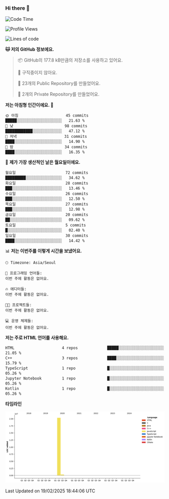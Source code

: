 ### Hi there 👋

<!--
**otm0937/otm0937** is a ✨ _special_ ✨ repository because its `README.md` (this file) appears on your GitHub profile.

Here are some ideas to get you started:

- 🔭 I’m currently working on ...
- 🌱 I’m currently learning ...
- 👯 I’m looking to collaborate on ...
- 🤔 I’m looking for help with ...
- 💬 Ask me about ...
- 📫 How to reach me: ...
- 😄 Pronouns: ...
- ⚡ Fun fact: ...
-->

  <!--START_SECTION:waka-->
![Code Time](http://img.shields.io/badge/Code%20Time-1%2C074%20hrs%2056%20mins-blue)

![Profile Views](http://img.shields.io/badge/Profile%20Views-0-blue)

![Lines of code](https://img.shields.io/badge/%EC%A0%80%EB%8A%94%20%EC%97%AC%ED%83%9C%EA%B9%8C%EC%A7%80%20-20.7%20million%20%EC%A4%84%EC%9D%98%20%EC%BD%94%EB%93%9C%EB%A5%BC%20%EC%9E%91%EC%84%B1%ED%96%88%EC%96%B4%EC%9A%94.-blue)

**🐱 저의 GitHub 정보에요.** 

> 📦 GitHub의 177.8 kB만큼의 저장소를 사용하고 있어요. 
 > 
> 🚫 구직중이지 않아요.
 > 
> 📜 23개의 Public Repository를 만들었어요. 
 > 
> 🔑 2개의 Private Repository를 만들었어요. 
 > 
**저는 아침형 인간이에요. 🐤** 

```text
🌞 아침                     45 commits          █████░░░░░░░░░░░░░░░░░░░░   21.63 % 
🌆 낮　                     98 commits          ████████████░░░░░░░░░░░░░   47.12 % 
🌃 저녁                     31 commits          ████░░░░░░░░░░░░░░░░░░░░░   14.90 % 
🌙 밤　                     34 commits          ████░░░░░░░░░░░░░░░░░░░░░   16.35 % 
```
📅 **제가 가장 생산적인 날은 월요일이에요.** 

```text
월요일                      72 commits          █████████░░░░░░░░░░░░░░░░   34.62 % 
화요일                      28 commits          ███░░░░░░░░░░░░░░░░░░░░░░   13.46 % 
수요일                      26 commits          ███░░░░░░░░░░░░░░░░░░░░░░   12.50 % 
목요일                      27 commits          ███░░░░░░░░░░░░░░░░░░░░░░   12.98 % 
금요일                      20 commits          ██░░░░░░░░░░░░░░░░░░░░░░░   09.62 % 
토요일                      5 commits           █░░░░░░░░░░░░░░░░░░░░░░░░   02.40 % 
일요일                      30 commits          ████░░░░░░░░░░░░░░░░░░░░░   14.42 % 
```


📊 **저는 이번주를 이렇게 시간을 보냈어요.** 

```text
🕑︎ Timezone: Asia/Seoul

💬 프로그래밍 언어들: 
이번 주에 활동은 없어요.

🔥 에디터들: 
이번 주에 활동은 없어요.

🐱‍💻 프로젝트들: 
이번 주에 활동은 없어요.

💻 운영 체제들: 
이번 주에 활동은 없어요.
```

**저는 주로 HTML 언어를 사용해요.** 

```text
HTML                     4 repos             █████░░░░░░░░░░░░░░░░░░░░   21.05 % 
C++                      3 repos             ████░░░░░░░░░░░░░░░░░░░░░   15.79 % 
TypeScript               1 repo              █░░░░░░░░░░░░░░░░░░░░░░░░   05.26 % 
Jupyter Notebook         1 repo              █░░░░░░░░░░░░░░░░░░░░░░░░   05.26 % 
Kotlin                   1 repo              █░░░░░░░░░░░░░░░░░░░░░░░░   05.26 % 
```



**타임라인**

![Lines of Code chart](https://raw.githubusercontent.com/otm0937/otm0937/main/assets/bar_graph.png)


 Last Updated on 19/02/2025 18:44:06 UTC
<!--END_SECTION:waka-->

